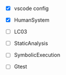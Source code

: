 - [x] vscode config
- [x] HumanSystem
- [ ] LC03
- [ ] StaticAnalysis
- [ ] SymbolicExecution
- [ ] Gtest

 